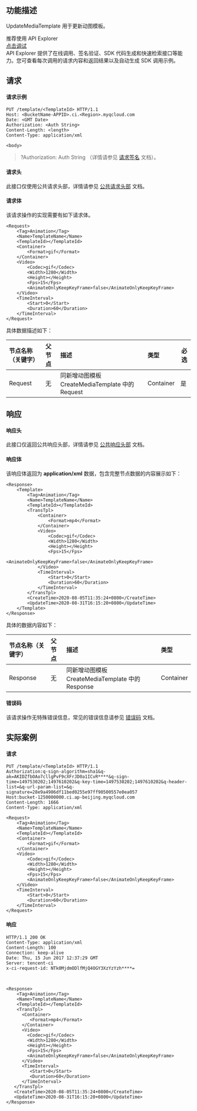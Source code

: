 ## 功能描述

UpdateMediaTemplate 用于更新动图模板。

<div class="rno-api-explorer">
    <div class="rno-api-explorer-inner">
        <div class="rno-api-explorer-hd">
            <div class="rno-api-explorer-title">
                推荐使用 API Explorer
            </div>
            <a href="https://console.cloud.tencent.com/api/explorer?Product=cos&Version=2018-11-26&Action=CreateAnimationTemplate&SignVersion=" class="rno-api-explorer-btn" hotrep="doc.api.explorerbtn" target="_blank"><i class="rno-icon-explorer"></i>点击调试</a>
        </div>
        <div class="rno-api-explorer-body">
            <div class="rno-api-explorer-cont">
                API Explorer 提供了在线调用、签名验证、SDK 代码生成和快速检索接口等能力。您可查看每次调用的请求内容和返回结果以及自动生成 SDK 调用示例。
            </div>
        </div>
    </div>
</div>



## 请求

#### 请求示例

```shell
PUT /template/<TemplateId> HTTP/1.1
Host: <BucketName-APPID>.ci.<Region>.myqcloud.com
Date: <GMT Date>
Authorization: <Auth String>
Content-Length: <length>
Content-Type: application/xml

<body>
```

>?Authorization: Auth String （详情请参见 [请求签名](https://cloud.tencent.com/document/product/436/7778) 文档）。


#### 请求头

此接口仅使用公共请求头部，详情请参见 [公共请求头部](https://cloud.tencent.com/document/product/460/42865) 文档。

#### 请求体

该请求操作的实现需要有如下请求体。

```shell
<Request>
    <Tag>Animation</Tag>
    <Name>TemplateName</Name>
    <TemplateId></TemplateId>
    <Container>
        <Format>gif</Format>
    </Container>
    <Video>
        <Codec>gif</Codec>
        <Width>1280</Width>
        <Height></Height>
        <Fps>15</Fps>
        <AnimateOnlyKeepKeyFrame>false</AnimateOnlyKeepKeyFrame>
    </Video>
    <TimeInterval>
        <Start>0</Start>
        <Duration>60</Duration>
    </TimeInterval>
</Request>
```

具体数据描述如下：

| 节点名称（关键字） | 父节点 | 描述           | 类型      | 必选 |
| :----------------- | :----- | :------------- | :-------- | ---- |
| Request            | 无     | 同新增动图模板 CreateMediaTemplate 中的 Request | Container | 是   |

## 响应

#### 响应头

此接口仅返回公共响应头部，详情请参见 [公共响应头部]( https://cloud.tencent.com/document/product/460/42866) 文档。

#### 响应体

该响应体返回为 **application/xml** 数据，包含完整节点数据的内容展示如下：

```shell
<Response>
    <Template>
        <Tag>Animation</Tag>
        <Name>TemplateName</Name>
        <TemplateId></TemplateId>
        <TransTpl>
            <Container>
                <Format>mp4</Format>
            </Container>
            <Video>
                <Codec>gif</Codec>
                <Width>1280</Width>
                <Height></Height>
                <Fps>15</Fps>
                <AnimateOnlyKeepKeyFrame>false</AnimateOnlyKeepKeyFrame>
            </Video>
            <TimeInterval>
                <Start>0</Start>
                <Duration>60</Duration>
            </TimeInterval>
        </TransTpl>
        <CreateTime>2020-08-05T11:35:24+0800</CreateTime>
        <UpdateTime>2020-08-31T16:15:20+0800</UpdateTime>
    </Template>
</Response>

```

具体的数据内容如下：

| 节点名称（关键字） | 父节点 | 描述           | 类型      |
| :----------------- | :----- | :------------- | :-------- |
| Response           | 无     | 同新增动图模板 CreateMediaTemplate 中的 Response | Container |

#### 错误码

该请求操作无特殊错误信息，常见的错误信息请参见 [错误码](https://cloud.tencent.com/document/product/460/42867) 文档。

## 实际案例

#### 请求

```shell
PUT /template/<TemplateId> HTTP/1.1
Authorization:q-sign-algorithm=sha1&q-ak=AKIDZfbOAo7cllgPvF9cXFrJD0a1ICvR****&q-sign-time=1497530202;1497610202&q-key-time=1497530202;1497610202&q-header-list=&q-url-param-list=&q-signature=28e9a4986df11bed0255e97ff90500557e0ea057
Host:bucket-1250000000.ci.ap-beijing.myqcloud.com
Content-Length: 1666
Content-Type: application/xml

<Request>
    <Tag>Animation</Tag>
    <Name>TemplateName</Name>
    <TemplateId></TemplateId>
    <Container>
        <Format>gif</Format>
    </Container>
    <Video>
        <Codec>gif</Codec>
        <Width>1280</Width>
        <Height></Height>
        <Fps>15</Fps>
        <AnimateOnlyKeepKeyFrame>false</AnimateOnlyKeepKeyFrame>
    </Video>
    <TimeInterval>
        <Start>0</Start>
        <Duration>60</Duration>
    </TimeInterval>
</Request>
```

#### 响应

```shell
HTTP/1.1 200 OK
Content-Type: application/xml
Content-Length: 100
Connection: keep-alive
Date: Thu, 15 Jun 2017 12:37:29 GMT
Server: tencent-ci
x-ci-request-id: NTk0MjdmODlfMjQ4OGY3XzYzYzh****=



<Response>
    <Tag>Animation</Tag>
    <Name>TemplateName</Name>
    <TemplateId></TemplateId>
    <TransTpl>
      <Container>
         <Format>mp4</Format>
      </Container>
      <Video>
        <Codec>gif</Codec>
        <Width>1280</Width>
        <Height></Height>
        <Fps>15</Fps>
        <AnimateOnlyKeepKeyFrame>false</AnimateOnlyKeepKeyFrame>
      </Video>
      <TimeInterval>
         <Start>0</Start>
         <Duration>60</Duration>
      </TimeInterval>
   </TransTpl>
   <CreateTime>2020-08-05T11:35:24+0800</CreateTime>
   <UpdateTime>2020-08-31T16:15:20+0800</UpdateTime>
</Response>
```
